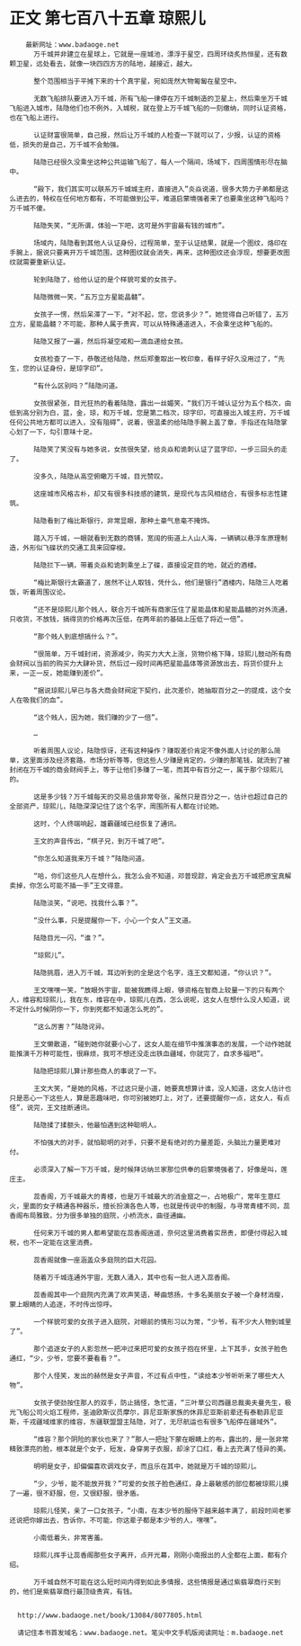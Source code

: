 # 正文 第七百八十五章 琼熙儿
        最新网址：www.badaoge.net
          万千城并非建立在星球上，它就是一座城池，漂浮于星空，四周环绕炙热恒星，还有数颗卫星，远处看去，就像一块四四方方的陆地，越接近，越大。
      
          整个范围相当于平摊下来的十个真宇星，宛如庞然大物匍匐在星空中。
      
          无数飞船排队要进入万千城，所有飞船一律停在万千城制造的卫星上，然后乘坐万千城飞船进入城市，陆隐他们也不例外，入城税，就在登上万千城飞船的一刻缴纳，同时认证资格，也在飞船上进行。
      
          认证财富很简单，自己报，然后让万千城的人检查一下就可以了，少报，认证的资格低，损失的是自己，万千城不会勉强。
      
          陆隐已经很久没乘坐这种公共运输飞船了，每人一个隔间，场域下，四周围情形尽在脑中。
      
          “殿下，我们其实可以联系万千城城主府，直接进入”炎焱说道，很多大势力子弟都是这么进去的，特权在任何地方都有，不可能做到公平，难道启蒙境强者来了也要乘坐这种飞船吗？万千城不傻。
      
          陆隐失笑，“无所谓，体验一下吧，这可是外宇宙最有钱的城市”。
      
          场域内，陆隐看到其他人认证身份，过程简单，至于认证结果，就是一个图纹，烙印在手腕上，据说只要离开万千城范围，这种图纹就会消失，再来，这种图纹还会浮现，想要更改图纹就需要重新认证。
      
          轮到陆隐了，给他认证的是个样貌可爱的女孩子。
      
          陆隐微微一笑，“五万立方星能晶髓”。
      
          女孩子一愣，然后呆滞了一下，“对不起，您，您说多少？”，她觉得自己听错了，五万立方，星能晶髓？不可能，那种人属于贵宾，可以从特殊通道进入，不会乘坐这种飞船的。
      
          陆隐又报了一遍，然后将凝空戒和一滴血递给女孩。
      
          女孩检查了一下，恭敬还给陆隐，然后郑重取出一枚印章，看样子好久没用过了，“先生，您的认证身份，是琼字印”。
      
          “有什么区别吗？”陆隐问道。
      
          女孩很紧张，目光狂热的看着陆隐，露出一丝媚笑，“我们万千城认证分为五个档次，由低到高分别为白，蓝，金，琼，和万千城，您是第二档次，琼字印，可直接出入城主府，万千城任何公共地方都可以进入，没有阻碍”，说着，很温柔的给陆隐手腕上盖了章，手指还在陆隐掌心划了一下，勾引意味十足。
      
          陆隐笑了笑没有与她多说，女孩很失望，给炎焱和诡刺认证了蓝字印，一步三回头的走了。
      
          没多久，陆隐从高空俯瞰万千城，目光赞叹。
      
          这座城市风格古朴，却又有很多科技感的建筑，是现代与古风相结合，有很多标志性建筑。
      
          陆隐看到了梅比斯银行，非常显眼，那种土豪气息毫不掩饰。
      
          踏入万千城，一眼就看到无数的商铺，宽阔的街道上人山人海，一辆辆以悬浮车原理制造，外形似飞碟状的交通工具来回穿梭。
      
          陆隐拦下一辆，带着炎焱和诡刺乘坐上了碟，直接设定目的地，就近的酒楼。
      
          “梅比斯银行太霸道了，居然不让人取钱，凭什么，他们是银行”酒楼内，陆隐三人吃着饭，听着周围议论。
      
          “还不是琼熙儿那个贱人，联合万千城所有商家压住了星能晶体和星能晶髓的对外流通，只收货，不放钱，搞得货的价格再次压低，在两年前的基础上压低了将近一倍”。
      
          “那个贱人到底想搞什么？”。
      
          “很简单，万千城封闭，资源减少，购买力大大上涨，货物价格下降，琼熙儿鼓动所有商会财阀以当前的购买力大肆补货，然后过一段时间再把星能晶体等资源放出去，将货价提升上来，一正一反，她能赚到差价”。
      
          “据说琼熙儿早已与各大商会财阀定下契约，此次差价，她抽取百分之一的提成，这个女人在吸我们的血”。
      
          “这个贱人，因为她，我们赚的少了一倍”。
      
          …
      
          听着周围人议论，陆隐惊讶，还有这种操作？赚取差价肯定不像外面人讨论的那么简单，这里面涉及经济套路，市场分析等等，但这些人少赚是肯定的，少赚的那笔钱，就流到了被封闭在万千城的商会财阀手上，等于让他们多赚了一笔，而其中有百分之一，属于那个琼熙儿的。
      
          这是多少钱？万千城每天的交易总值非常夸张，虽然只是百分之一，估计也超过自己的全部资产，琼熙儿，陆隐深深记住了这个名字，周围所有人都在讨论她。
      
          这时，个人终端响起，雄霸疆域已经恢复了通讯。
      
          王文的声音传出，“棋子兄，到万千城了吧”。
      
          “你怎么知道我来万千城？”陆隐问道。
      
          “哈，你们这些凡人在想什么，我怎么会不知道，邓普现踪，肯定会去万千城把原宝真解卖掉，你怎么可能不插一手”王文得意。
      
          陆隐淡笑，“说吧，找我什么事？”。
      
          “没什么事，只是提醒你一下，小心一个女人”王文道。
      
          陆隐目光一闪，“谁？”。
      
          “琼熙儿”。
      
          陆隐挑眉，进入万千城，耳边听到的全是这个名字，连王文都知道，“你认识？”。
      
          王文嘿嘿一笑，“放眼外宇宙，能被我瞧得上眼，够资格在智商上较量一下的只有两个人，维容和琼熙儿，我在东，维容在中，琼熙儿在西，怎么说呢，这女人在想什么没人知道，说不定什么时候阴你一下，你到死都不知道怎么死的”。
      
          “这么厉害？”陆隐诧异。
      
          王文懒散道，“碰到她你就要小心了，这女人能在细节中推演事态的发展，一个动作她就能推演千万种可能性，很麻烦，我可不想还没走出铁血疆域，你就完了，自求多福吧”。
      
          陆隐把琼熙儿算计那些商人的事说了一下。
      
          王文大笑，“是她的风格，不过这只是小道，她要真想算计谁，没人知道，这女人估计也只是恶心一下这些人，算是恶趣味吧，你可别被她盯上，对了，还要提醒你一点，这女人，有点怪”，说完，王文挂断通讯。
      
          陆隐揉了揉额头，他最怕遇到这种聪明人。
      
          不怕强大的对手，就怕聪明的对手，只要不是有绝对的力量差距，头脑比力量更难对付。
      
          必须深入了解一下万千城，是时候拜访纳兰家那位供奉的启蒙境强者了，好像是叫，莲庄主。
      
          蕊香阁，万千城最大的青楼，也是万千城最大的消金窟之一，占地极广，常年生意红火，里面的女子精通各种器乐，擅长扮演各色人等，也就是传说中的制服，与寻常青楼不同，蕊香阁布局雅致，分为很多单独的庭院，小桥流水，曲径通幽。
      
          任何来万千城的男人都希望能在蕊香阁逍遥，奈何这里消费着实昂贵，即便付得起入城税，也不一定能在这里消费。
      
          蕊香阁就像一座涵盖众多庭院的巨大花园。
      
          随着万千城连通外宇宙，无数人涌入，其中也有一批人进入蕊香阁。
      
          蕊香阁其中一个庭院内充满了欢声笑语，琴曲悠扬，十多名美丽女子被一个身材消瘦，蒙上眼睛的人追逐，不时传出惊呼。
      
          一个样貌可爱的女孩子进入庭院，对眼前的情形习以为常，“少爷，有不少大人物到城里了”。
      
          那个追逐女子的人影忽然一把冲过来把可爱的女孩子抱在怀里，上下其手，女孩子脸色通红，“少，少爷，您要不要看看？”。
      
          那个人怪笑，发出的赫然是女子声音，不过有点中性，“读给本少爷听听来了哪些大人物”。
      
          女孩子使劲按住那人的双手，防止搞怪，急忙道，“三叶草公司西疆总裁奥夫曼先生，极光飞船公司火焰工程师，圣迪欧斯议员摩尔，菲尼亚斯家族的休菲尼亚斯前辈还有泰勒菲尼亚斯，千戎疆域维家的维容，东疆联盟盟主陆隐，对了，无尽航运也有很多飞船停在疆域外”。
      
          “维容？那个阴险的家伙也来了？”那人一把扯下蒙在眼睛上的布，露出的，是一张非常精致漂亮的脸，根本就是个女子，短发，身穿男子衣服，却涂了口红，看上去充满了怪异的美。
      
          明明是女子，却偏偏喜欢调戏女子，而且乐在其中，她就是万千城的琼熙儿。
      
          “少，少爷，能不能放开我？”可爱的女孩子脸色通红，身上最敏感的部位都被琼熙儿摸了一遍，很不舒服，但，又很舒服，很矛盾。
      
          琼熙儿怪笑，亲了一口女孩子，“小南，在本少爷的服侍下越来越丰满了，前段时间老爹还说把你嫁出去，告诉你，不可能，你这辈子都是本少爷的人，嘿嘿”。
      
          小南低着头，非常害羞。
      
          琼熙儿挥手让蕊香阁那些女子离开，点开光幕，刚刚小南报出的人全都在上面，都有介绍。
      
          万千城自然不可能在这么短时间内得到如此多情报，这些情报是通过紫翡翠商行买到的，他们是紫翡翠商行最顶级贵宾，有钱。
      
      
      http://www.badaoge.net/book/13084/8077805.html
      
      请记住本书首发域名：www.badaoge.net。笔尖中文手机版阅读网址：m.badaoge.net